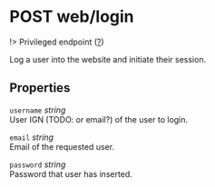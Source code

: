 # <span class="badge badge-light">POST</span> <span class="badge badge-light">web/login</span>

!> Privileged endpoint ([?](privileged.md))

Log a user into the website and initiate their session.

## Properties

`username` *string*  
User IGN (TODO: or email?) of the user to login.

`email` *string*  
Email of the requested user.

`password` *string*  
Password that user has inserted.

